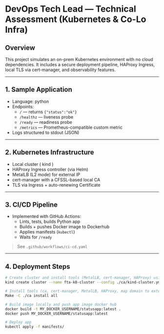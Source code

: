 # DevOps Tech Lead — Technical Assessment (Kubernetes & Co-Lo Infra)

## Overview

This project simulates an on-prem Kubernetes environment with no cloud dependencies. It includes a secure deployment pipeline, HAProxy Ingress, local TLS via cert-manager, and observability features.

---

## 1. Sample Application

- Language: python
- Endpoints:
  - `/` — returns `{"status":"ok"}`
  - `/healthz` — liveness probe
  - `/ready` — readiness probe
  - `/metrics` — Prometheus-compatible custom metric
- Logs structured to stdout (JSON)

---

## 2. Kubernetes Infrastructure

- Local cluster ( kind )
- HAProxy Ingress controller (via Helm)
- MetalLB (L2 mode) for external IP
- cert-manager with a CFSSL-based local CA
- TLS via Ingress + auto-renewing Certificate

---

## 3. CI/CD Pipeline

- Implemented with GitHub Actions:
  - Lints, tests, builds Python app
  - Builds + pushes Docker image to Dockerhub
  - Applies manifests (`kubectl`)
  - Waits for `/ready`


> See `.github/workflows/ci-cd.yaml`

---

## 4. Deployment Steps

```bash
# Create cluster and install tools (MetalLB, cert-manager, HAProxy) using kind
kind create cluster --name fta-k8-cluster --config ./ca/kind-cluster.yml

# Install tools (ca, cert-manager, MetalLB, HAProxy, map domain to external IP) using make to automate the installations and configurations
Make -C ./ca install all

# Build image locally and push app image docker hub
docker build -t MY_DOCKER_USERNAME/statusapp:latest .
docker push MY_DOCKER_USERNAME/statusapp:latest

# Deploy app
kubectl apply -f manifests/


